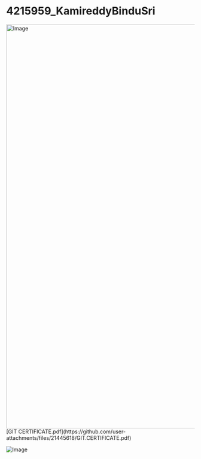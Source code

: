 # 4215959_KamireddyBinduSri
<img width="1920" height="1080" alt="Image" src="https://github.com/user-attachments/assets/1f20a063-be34-402a-a061-4dd754d31fb2" />
[GIT CERTIFICATE.pdf](https://github.com/user-attachments/files/21445618/GIT.CERTIFICATE.pdf)


![Image](https://github.com/user-attachments/assets/498d4796-8b7f-442a-a551-b27b8731db53)
